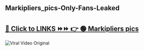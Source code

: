 
 ## Markipliers_pics-Only-Fans-Leaked

# <h2><a href="https://clipsfans.com/Markipliers_pics&ref=git">🔗 Click to LINKS ⏩⏩ 👉 🟢 Markipliers pics </a></h2>

<a href="https://clipsfans.com/Markipliers_pics&ref=git" rel="nofollow" data-target="animated-image.originalLink"><img src="https://i.ibb.co.com/xMMVF88/686577567.gif" alt="Viral Video Original" style="max-width: 100%; display: inline-block;" data-target="animated-image.originalImage"></a>
